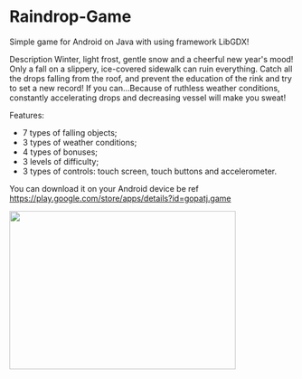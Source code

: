 # Raindrop-Game
Simple game for Android on Java with using framework LibGDX!

Description
Winter, light frost, gentle snow and a cheerful new year's mood! Only a fall on a slippery, ice-covered sidewalk can ruin everything. Catch all the drops falling from the roof, and prevent the education of the rink and try to set a new record! If you can...Because of ruthless weather conditions, constantly accelerating drops and decreasing vessel will make you sweat!

Features:
- 7 types of falling objects;
- 3 types of weather conditions;
- 4 types of bonuses;
- 3 levels of difficulty;
- 3 types of controls: touch screen, touch buttons and accelerometer.

You can download it on your Android device be ref https://play.google.com/store/apps/details?id=gopatj.game

<p align="left">
  <img src="PreviewVideo.gif" width="400" height="280"/>
</p>
